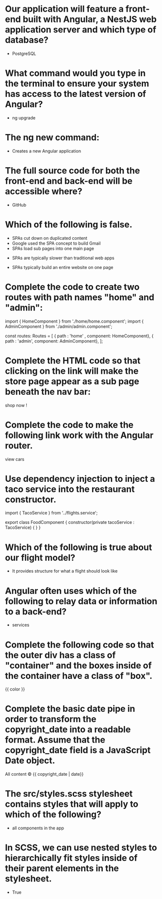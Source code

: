 # Our application will feature a front-end built with Angular, a NestJS web application server and which type of database?
- PostgreSQL

# What command would you type in the terminal to ensure your system has access to the latest version of Angular?
- ng upgrade

# The ng new command:
- Creates a new Angular application

# The full source code for both the front-end and back-end will be accessible where?
- GitHub

# Which of the following is false.
- SPAs cut down on duplicated content
- Google used the SPA concept to build Gmail
- SPAs load sub pages into one main page
* SPAs are typically slower than traditional web apps
- SPAs typically build an entire website on one page

# Complete the code to create two routes with path names "home" and "admin":
import { HomeComponent } from './home/home.component';
import { AdminComponent } from './admin/admin.component';

const routes: Routes = [
  { path : 'home' ,
   component: HomeComponent},
  { path : 'admin',
   component: AdminComponent},
];

# Complete the HTML code so that clicking on the link will make the store page appear as a sub page beneath the nav bar: 

<div> 
  <a routerLink ="store">shop now ! </a> 
</div>
<router-outlet></router-outlet>

# Complete the code to make the following link work with the Angular router.
<a routerLink= "cars">  view cars </a>

# Use dependency injection to inject a taco service into the restaurant constructor.
import { TacoService } from '../flights.service';

export class FoodComponent {
  constructor(private tacoService : TacoService) { }
}

# Which of the following is true about our flight model?
- It provides structure for what a flight should look like

# Angular often uses which of the following to relay data or information to a back-end?
- services

# Complete the following code so that the outer div has a class of "container" and the boxes inside of the container have a class of "box".
<div *ngFor="let color of colors" class = "container"> 
  <div class="box"> {{ color }} </div> 
</div>

# Complete the basic date pipe in order to transform the copyright_date into a readable format. Assume that the copyright_date field is a JavaScript Date object.
<div> 
  All content ©  {{ copyright_date | date}}
</div>

# The src/styles.scss stylesheet contains styles that will apply to which of the following?
- all components in the app

# In SCSS, we can use nested styles to hierarchically fit styles inside of their parent elements in the stylesheet.
- True